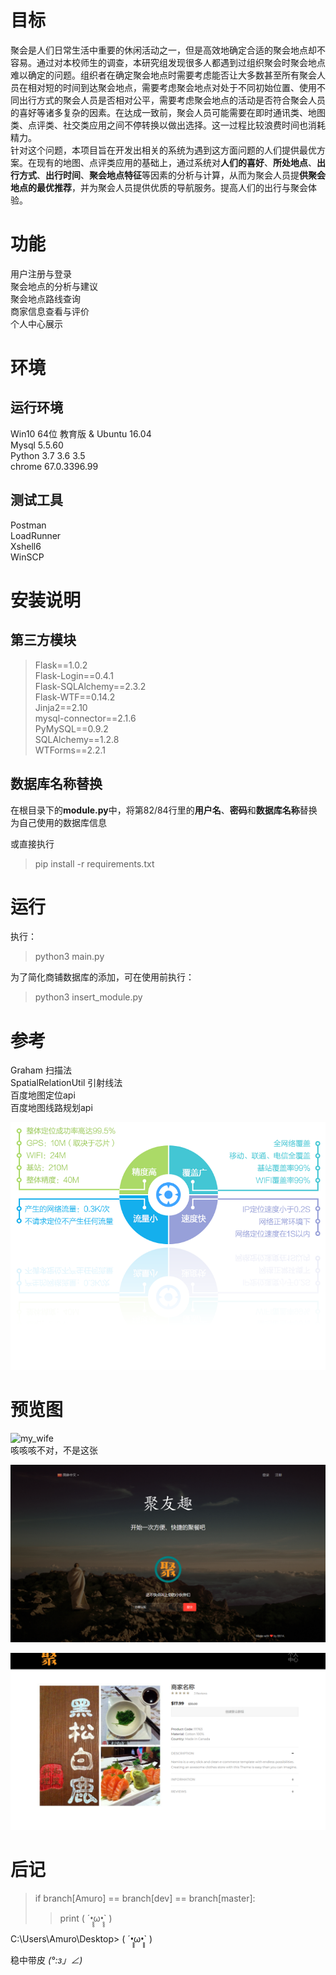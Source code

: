# 目标
聚会是人们日常生活中重要的休闲活动之一，但是高效地确定合适的聚会地点却不容易。通过对本校师生的调查，本研究组发现很多人都遇到过组织聚会时聚会地点难以确定的问题。组织者在确定聚会地点时需要考虑能否让大多数甚至所有聚会人员在相对短的时间到达聚会地点，需要考虑聚会地点对处于不同初始位置、使用不同出行方式的聚会人员是否相对公平，需要考虑聚会地点的活动是否符合聚会人员的喜好等诸多复杂的因素。在达成一致前，聚会人员可能需要在即时通讯类、地图类、点评类、社交类应用之间不停转换以做出选择。这一过程比较浪费时间也消耗精力。   
针对这个问题，本项目旨在开发出相关的系统为遇到这方面问题的人们提供最优方案。在现有的地图、点评类应用的基础上，通过系统对**人们的喜好**、**所处地点**、**出行方式**、**出行时间**、**聚会地点特征**等因素的分析与计算，从而为聚会人员提**供聚会地点的最优推荐**，并为聚会人员提供优质的导航服务。提高人们的出行与聚会体验。
# 功能
用户注册与登录   
聚会地点的分析与建议  
聚会地点路线查询  
商家信息查看与评价  
个人中心展示
# 环境
## 运行环境
Win10 64位 教育版 & Ubuntu 16.04  
Mysql 5.5.60  
Python 3.7 3.6 3.5  
chrome 67.0.3396.99
## 测试工具
Postman  
LoadRunner  
Xshell6  
WinSCP
# 安装说明
## 第三方模块
> Flask==1.0.2  
Flask-Login==0.4.1  
Flask-SQLAlchemy==2.3.2  
Flask-WTF==0.14.2  
Jinja2==2.10  
mysql-connector==2.1.6  
PyMySQL==0.9.2  
SQLAlchemy==1.2.8  
WTForms==2.2.1

## 数据库名称替换
在根目录下的**module.py**中，将第82/84行里的**用户名**、**密码**和**数据库名称**替换为自己使用的数据库信息

或直接执行
> pip install -r requirements.txt
# 运行
执行：
> python3 main.py

为了简化商铺数据库的添加，可在使用前执行：
> python3 insert_module.py

# 参考
Graham 扫描法  
SpatialRelationUtil 引射线法  
百度地图定位api  
百度地图线路规划api  

![suanfa](https://github.com/AmuroPeng/JuYouQu/blob/master/image/suanfa.png)
# 预览图
![my_wife](https://github.com/AmuroPeng/JuYouQu/blob/master/image/my_wife.png)  
咳咳咳不对，不是这张  

![index](https://github.com/AmuroPeng/JuYouQu/blob/master/image/index.png)  

![shop](https://github.com/AmuroPeng/JuYouQu/blob/master/image/shop.png)
# 后记
>if branch[Amuro] == branch[dev] == branch[master]:
>>print ( ´•̥̥̥ω•̥̥̥` )  

C:\Users\Amuro\Desktop> ( ´•̥̥̥ω•̥̥̥` )  

稳中带皮 _(°:з」∠)_